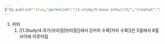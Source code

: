 ```yaml
---
{"dg-publish":true,"permalink":"/1-study/5-base-info///5/","created":"2024-11-20T21:02:30.052+09:00","updated":"2025-06-03T20:07:22.427+09:00"}
---
```






1. 커피
	1. [[1.Study/4.국가/브라질\|브라질]]에서 [[커피 수확\|커피 수확]]은 5월에서 8월 사이에 이루어짐